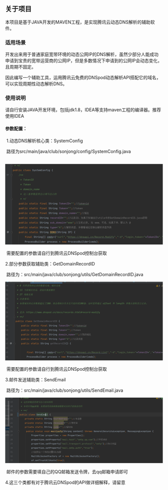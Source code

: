 ## 关于项目

本项目是基于JAVA开发的MAVEN工程，是实现腾讯云动态DNS解析的辅助软件。

### 适用场景

开发出来用于普通家庭宽带环境的动态公网IP的DNS解析，虽然少部分人能成功申请到宝贵的宽带运营商的公网IP，但是多数情况下申请到的公网IP会动态变化，且周期不固定。

因此编写一个辅助工具，运用腾讯云免费的DNSpod动态解析API搭配它的域名，可以实现周期性动态解析DNS。

### 使用说明

请自行安装JAVA开发环境，包括jdk1.8，IDEA等支持maven工程的编译器。推荐使用IDEA

#### 参数配置：

​	1.动态DNS解析核心类：SystemConfig

​		路径为src/main/java/club/sonjong/config/SystemConfig.java

​		![systemConfig](https://github.com/Gaylone/DDNS_for_TencentCloud/blob/main/ReadmeIMG/systemConfig.png)

​		需要配置的参数请自行到腾讯云DNSpod控制台获取

2.部分参数获取辅助类：GetDomainRecordID

​	路径为：src/main/java/club/sonjong/utils/GetDomainRecordID.java

![GetDomainRecordID](https://github.com/Gaylone/DDNS_for_TencentCloud/blob/main/ReadmeIMG/GetDomainRecordID.png)

​		需要配置的参数请自行到腾讯云DNSpod控制台获取

3.邮件发送辅助类：SendEmail

​	路径为：src/main/java/club/sonjong/utils/SendEmail.java

![SendEmail](https://github.com/Gaylone/DDNS_for_TencentCloud/blob/main/ReadmeIMG/SendEmail.png)

​		邮件的参数需要填自己的QQ邮箱发送令牌，去qq邮箱申请即可

4.这三个类都有对于腾讯云DNSpod的API做详细解释，请留意

